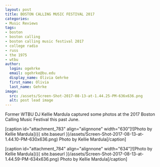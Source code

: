 ```yaml
---
layout: post
title: BOSTON CALLING MUSIC FESTIVAL 2017
categories:
- Music Reviews
tags:
- boston
- boston calling
- boston calling music festival 2017
- college radio
- russ
- the 1975
- wtbu
author:
  login: ogehrke
  email: ogehrke@bu.edu
  display_name: Olivia Gehrke
  first_name: Olivia
  last_name: Gehrke
image:
  src: /assets/Screen-Shot-2017-08-13-at-1.44.25-PM-636x636.png
  alt: post lead image
---
```


Former WTBU DJ Kellie Mardula captured some photos at the 2017 Boston Calling Music Festival this past June.

\[caption id="attachment\_783" align="alignnone" width="630"\]![Photo by Kellie Mardula]({{ site.baseurl }}/assets/Screen-Shot-2017-08-13-at-1.44.10-PM-630x636.png) Photo by Kellie Mardula\[/caption\]

\[caption id="attachment\_784" align="alignnone" width="634"\]![Photo by Kellie Mardula]({{ site.baseurl }}/assets/Screen-Shot-2017-08-13-at-1.44.59-PM-634x636.png) Photo by Kellie Mardula\[/caption\]